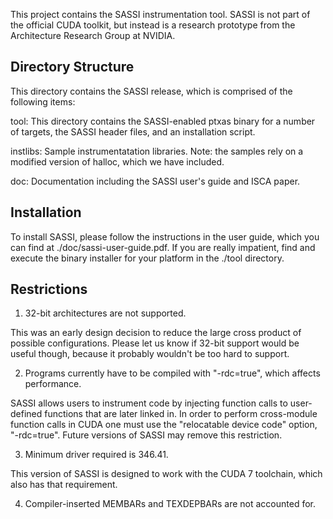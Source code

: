 This project contains the SASSI instrumentation tool.  SASSI is not
part of the official CUDA toolkit, but instead is a research prototype
from the Architecture Research Group at NVIDIA.

Directory Structure
--------------------

This directory contains the SASSI release, which is comprised of the
following items:

tool:     This directory contains the SASSI-enabled ptxas binary for a
	  number of targets, the SASSI header files, and an
	  installation script.


instlibs: Sample instrumentatation libraries.  Note: the samples rely
	  on a modified version of halloc, which we have included.


doc: 	  Documentation including the SASSI user's guide and ISCA paper.


Installation
------------------

To install SASSI, please follow the instructions in the user guide,
which you can find at ./doc/sassi-user-guide.pdf.  If you are really
impatient, find and execute the binary installer for your platform in
the ./tool directory.

Restrictions
------------------

1. 32-bit architectures are not supported.

This was an early design decision to reduce the large cross product of
possible configurations.  Please let us know if 32-bit support would
be useful though, because it probably wouldn't be too hard to
support.

2. Programs currently have to be compiled with "-rdc=true", which
affects performance.

SASSI allows users to instrument code by injecting function calls to
user-defined functions that are later linked in.  In order to perform
cross-module function calls in CUDA one must use the "relocatable
device code" option, "-rdc=true".  Future versions of SASSI may remove
this restriction.

3. Minimum driver required is 346.41.

This version of SASSI is designed to work with the CUDA 7 toolchain,
which also has that requirement.

4. Compiler-inserted MEMBARs and TEXDEPBARs are not accounted for.

